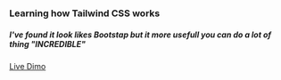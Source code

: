 ### Learning how Tailwind CSS works 

##### I've found it look likes Bootstap but it more usefull you can do a lot of thing "INCREDIBLE"

[Live Dimo](https://almarzouk.github.io/manage-tailwind/)
